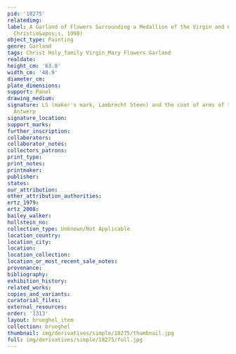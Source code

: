 ```yaml
---
pid: '18275'
relatedimg: 
label: A Garland of Flowers Surrounding a Medallion of the Virgin and Child (London,
  Christie&apos;s, 1998)
object_type: Painting
genre: Garland
tags: Christ Holy_family Virgin_Mary Flowers Garland
realdate: 
height_cm: '63.8'
width_cm: '48.9'
diameter_cm: 
plate_dimensions: 
support: Panel
drawing_medium: 
signature: LS (maker's mark, Lambrecht Steen) and the coat of arms of the city of
  Antwerp
signature_location: 
support_marks: 
further_inscription: 
collaborators: 
collaborator_notes: 
collectors_patrons: 
print_type: 
print_notes: 
printmaker: 
publisher: 
states: 
our_attribution: 
other_attribution_authorities: 
ertz_1979: 
ertz_2008: 
bailey_walker: 
hollstein_no: 
collection_type: Unknown/Not Applicable
location_country: 
location_city: 
location: 
location_collection: 
location_or_most_recent_sale_notes: 
provenance: 
bibliography: 
exhibition_history: 
related_works: 
copies_and_variants: 
curatorial_files: 
external_resources: 
order: '1313'
layout: brueghel_item
collection: brueghel
thumbnail: img/derivatives/simple/18275/thumbnail.jpg
full: img/derivatives/simple/18275/full.jpg
---
```

